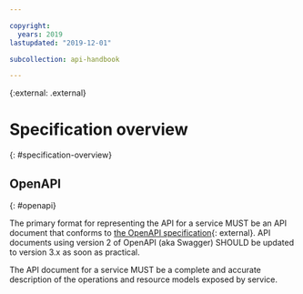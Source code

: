 ```yaml
---

copyright:
  years: 2019
lastupdated: "2019-12-01"

subcollection: api-handbook

---
```


{:external: .external}

# Specification overview
{: #specification-overview}

## OpenAPI
{: #openapi}

The primary format for representing the API for a service MUST be an API document that conforms to
[the OpenAPI
specification](https://github.com/OAI/OpenAPI-Specification/blob/master/versions/3.0.2.md){: external}.
API documents using version 2 of OpenAPI (aka Swagger) SHOULD be updated to version 3.x
as soon as practical.

The API document for a service MUST be a complete and accurate description of the operations and
resource models exposed by service.
